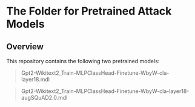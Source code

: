 # The Folder for Pretrained Attack Models

## Overview
This repository contains the following two pretrained models:

> Gpt2-Wikitext2_Train-MLPClassHead-Finetune-WbyW-cla-layer18.mdl

> Gpt2-Wikitext2_Train-MLPClassHead-Finetune-WbyW-cla-layer18-augSQuAD2.0.mdl